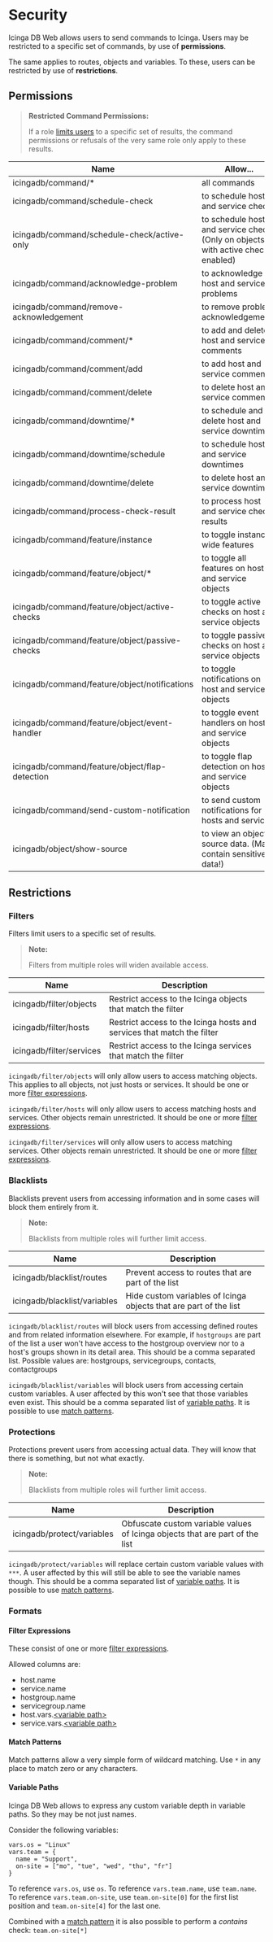# Security

Icinga DB Web allows users to send commands to Icinga. Users may be restricted to a specific set of commands,
by use of **permissions**.

The same applies to routes, objects and variables. To these, users can be restricted by use of **restrictions**.

## Permissions

> **Restricted Command Permissions:**
>
> If a role [limits users](#filters) to a specific set of results, the command
> permissions or refusals of the very same role only apply to these results.

Name                                           | Allow...
-----------------------------------------------|---------------------------------------------------------------
icingadb/command/*                             | all commands
icingadb/command/schedule-check                | to schedule host and service checks
icingadb/command/schedule-check/active-only    | to schedule host and service checks (Only on objects with active checks enabled)
icingadb/command/acknowledge-problem           | to acknowledge host and service problems
icingadb/command/remove-acknowledgement        | to remove problem acknowledgements
icingadb/command/comment/*                     | to add and delete host and service comments
icingadb/command/comment/add                   | to add host and service comments
icingadb/command/comment/delete                | to delete host and service comments
icingadb/command/downtime/*                    | to schedule and delete host and service downtimes
icingadb/command/downtime/schedule             | to schedule host and service downtimes
icingadb/command/downtime/delete               | to delete host and service downtimes
icingadb/command/process-check-result          | to process host and service check results
icingadb/command/feature/instance              | to toggle instance-wide features
icingadb/command/feature/object/*              | to toggle all features on host and service objects
icingadb/command/feature/object/active-checks  | to toggle active checks on host and service objects
icingadb/command/feature/object/passive-checks | to toggle passive checks on host and service objects
icingadb/command/feature/object/notifications  | to toggle notifications on host and service objects
icingadb/command/feature/object/event-handler  | to toggle event handlers on host and service objects
icingadb/command/feature/object/flap-detection | to toggle flap detection on host and service objects
icingadb/command/send-custom-notification      | to send custom notifications for hosts and services
icingadb/object/show-source                    | to view an object's source data. (May contain sensitive data!)

## Restrictions

### Filters

Filters limit users to a specific set of results.

> **Note:**
>
> Filters from multiple roles will widen available access.

Name                     | Description
-------------------------|-----------------------------------------------------------------------
icingadb/filter/objects  | Restrict access to the Icinga objects that match the filter
icingadb/filter/hosts    | Restrict access to the Icinga hosts and services that match the filter
icingadb/filter/services | Restrict access to the Icinga services that match the filter

`icingadb/filter/objects` will only allow users to access matching objects. This applies to all objects,
not just hosts or services. It should be one or more [filter expressions](#filter-expressions).

`icingadb/filter/hosts` will only allow users to access matching hosts and services. Other objects remain
unrestricted. It should be one or more [filter expressions](#filter-expressions).

`icingadb/filter/services` will only allow users to access matching services. Other objects remain unrestricted.
It should be one or more [filter expressions](#filter-expressions).

### Blacklists

Blacklists prevent users from accessing information and in some cases will block them entirely from it.

> **Note:**
>
> Blacklists from multiple roles will further limit access.

Name                         | Description
-----------------------------|------------------------------------------------------------------
icingadb/blacklist/routes    | Prevent access to routes that are part of the list
icingadb/blacklist/variables | Hide custom variables of Icinga objects that are part of the list

`icingadb/blacklist/routes` will block users from accessing defined routes and from related information elsewhere.
For example, if `hostgroups` are part of the list a user won't have access to the hostgroup overview nor to a host's
groups shown in its detail area. This should be a comma separated list. Possible values are: hostgroups, servicegroups,
contacts, contactgroups

`icingadb/blacklist/variables` will block users from accessing certain custom variables. A user affected by this won't
see that those variables even exist. This should be a comma separated list of [variable paths](#variable-paths). It is
possible to use [match patterns](#match-patterns).

### Protections

Protections prevent users from accessing actual data. They will know that there is something, but not what exactly.

> **Note:**
>
> Blacklists from multiple roles will further limit access.

Name                       | Description
---------------------------|-----------------------------------------------------------------------------
icingadb/protect/variables | Obfuscate custom variable values of Icinga objects that are part of the list

`icingadb/protect/variables` will replace certain custom variable values with `***`. A user affected by this will still
be able to see the variable names though. This should be a comma separated list of [variable paths](#variable-paths).
It is possible to use [match patterns](#match-patterns).

### Formats

#### Filter Expressions

These consist of one or more [filter expressions](https://icinga.com/docs/icinga-web-2/latest/doc/06-Security/#filter-expressions).

Allowed columns are:

* host.name
* service.name
* hostgroup.name
* servicegroup.name
* host.vars.[\<variable path\>](#variable-paths)
* service.vars.[\<variable path\>](#variable-paths)

#### Match Patterns

Match patterns allow a very simple form of wildcard matching. Use `*` in any place to match zero or any characters.

#### Variable Paths

Icinga DB Web allows to express any custom variable depth in variable paths. So they may be not just names.

Consider the following variables:

```
vars.os = "Linux"
vars.team = {
  name = "Support",
  on-site = ["mo", "tue", "wed", "thu", "fr"]
}
```

To reference `vars.os`, use `os`. To reference `vars.team.name`, use `team.name`. To reference `vars.team.on-site`,
use `team.on-site[0]` for the first list position and `team.on-site[4]` for the last one.

Combined with a [match pattern](#match-patterns) it is also possible to perform a *contains* check: `team.on-site[*]`
